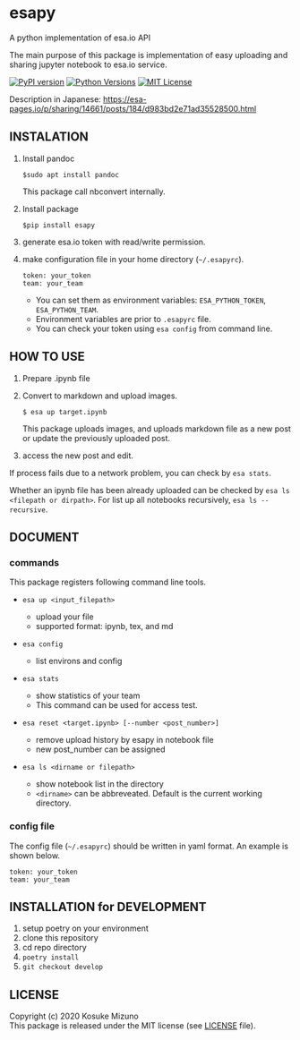 # esapy

A python implementation of esa.io API

The main purpose of this package is implementation of easy uploading and sharing jupyter notebook to esa.io service.


[![PyPI version](https://badge.fury.io/py/esapy.svg)](https://badge.fury.io/py/esapy) [![Python Versions](https://img.shields.io/pypi/pyversions/esapy.svg)](https://pypi.org/project/esapy/)
[![MIT License](http://img.shields.io/badge/license-MIT-blue.svg?style=flat)](LICENSE)

Description in Japanese: <https://esa-pages.io/p/sharing/14661/posts/184/d983bd2e71ad35528500.html>


## INSTALATION

1. Install pandoc

    ```shell
    $sudo apt install pandoc
    ```

    This package call nbconvert internally.

1. Install package

    ```shell
    $pip install esapy
    ```

1. generate esa.io token with read/write permission.

1. make configuration file in your home directory (`~/.esapyrc`).

    ```YAML: ~/.esapyrc
    token: your_token
    team: your_team
    ```

    - You can set them as environment variables: `ESA_PYTHON_TOKEN`, `ESA_PYTHON_TEAM`.
    - Environment variables are prior to `.esapyrc` file.
    - You can check your token using `esa config` from command line. 



## HOW TO USE

1. Prepare .ipynb file

1. Convert to markdown and upload images.

    ```shell
    $ esa up target.ipynb
    ```

    This package uploads images, and uploads markdown file as a new post or update the previously uploaded post.

1. access the new post and edit.

If process fails due to a network problem, you can check by `esa stats`.

Whether an ipynb file has been already uploaded can be checked by `esa ls <filepath or dirpath>`.
For list up all notebooks recursively, `esa ls --recursive`.

## DOCUMENT

### commands

This package registers following command line tools.

- `esa up <input_filepath>`
  - upload your file
  - supported format: ipynb, tex, and md

- `esa config`
  - list environs and config

- `esa stats`
  - show statistics of your team
  - This command can be used for access test.

- `esa reset <target.ipynb> [--number <post_number>]`
  - remove upload history by esapy in notebook file
  - new post_number can be assigned

- `esa ls <dirname or filepath>`
  - show notebook list in the directory
  - `<dirname>` can be abbreveated. Default is the current working directory.

### config file

The config file (`~/.esapyrc`) should be written in yaml format.
An example is shown below.

```yaml: ~/.esapyrc
token: your_token
team: your_team
```


## INSTALLATION for DEVELOPMENT

1. setup poetry on your environment
1. clone this repository
1. cd repo directory
1. `poetry install`
1. `git checkout develop`


## LICENSE

Copyright (c) 2020 Kosuke Mizuno  
This package is released under the MIT license (see [LICENSE](LICENSE) file).
